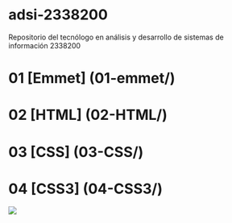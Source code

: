 # adsi-2338200
Repositorio del tecnólogo en análisis y desarrollo de sistemas de información 2338200
# **01** [Emmet] (01-emmet/) 
# **02** [HTML] (02-HTML/) 
# **03** [CSS] (03-CSS/)
# **04** [CSS3] (04-CSS3/)
![](https://occ-0-1722-1723.1.nflxso.net/dnm/api/v6/E8vDc_W8CLv7-yMQu8KMEC7Rrr8/AAAABeq9Fg04r6qPCr1dq7VKOglPPuluLbGBoyy60tgKnh9KsXWh5Y2VaY7jDWhrl4QQV1NhshZxCtLJrM_3V_WJc5J0p-eW.jpg?r=776)